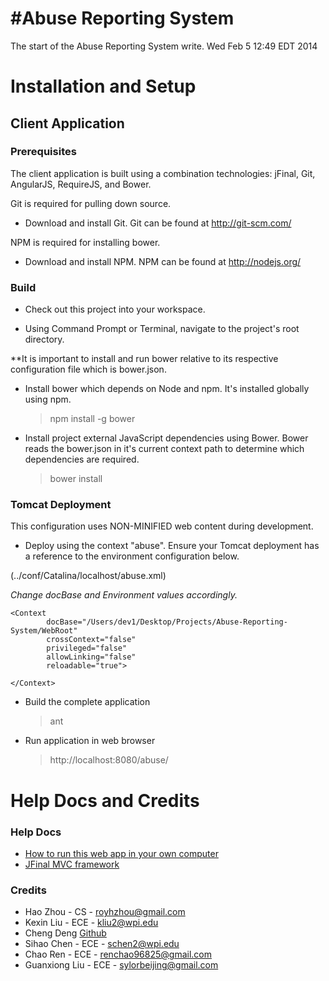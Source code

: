 #Abuse Reporting System
================================

The start of the Abuse Reporting System write.
Wed Feb 5 12:49 EDT 2014

# Installation and Setup

## Client Application

### Prerequisites<a name="prereq">
The client application is built using a combination technologies: jFinal, Git, AngularJS, RequireJS, and Bower.

Git is required for pulling down source.

 - Download and install Git.  Git can be found at <a href="http://git-scm.com/" target="_blank">http://git-scm.com/</a>
 
NPM is required for installing bower.

 - Download and install NPM.  NPM can be found at <a href="http://nodejs.org/" target="_blank">http://nodejs.org/</a>

### Build

 - Check out this project into your workspace.

 - Using Command Prompt or Terminal, navigate to the project's root directory.

 **It is important to install and run bower relative to its respective configuration file which is bower.json.
 
  - Install bower which depends on Node and npm.  It's installed globally using npm.
  
  	 > npm install -g bower

  - Install project external JavaScript dependencies using Bower.  Bower reads the bower.json in it's current context path to determine which dependencies are required.

     > bower install

### Tomcat Deployment

This configuration uses NON-MINIFIED web content during development.

 - Deploy using the context "abuse".  Ensure your Tomcat deployment has a reference to the environment configuration below.

 (../conf/Catalina/localhost/abuse.xml)

*Change docBase and Environment values accordingly.*

    <Context
            docBase="/Users/dev1/Desktop/Projects/Abuse-Reporting-System/WebRoot"
            crossContext="false"
            privileged="false"
            allowLinking="false"
            reloadable="true">

    </Context>

 - Build the complete application

    > ant

 - Run application in web browser

    > http://localhost:8080/abuse/

# Help Docs and Credits

### Help Docs

* [How to run this web app in your own computer](docs/HowToRunOnYourOwnComputer.md)
* [JFinal MVC framework](http://git.oschina.net/jfinal/jfinal)

### Credits
* Hao Zhou - CS - royhzhou@gmail.com       
* Kexin Liu - ECE - kliu2@wpi.edu
* Cheng Deng [Github](https://github.com/cdeng)
* Sihao Chen - ECE - schen2@wpi.edu  
* Chao Ren - ECE - renchao96825@gmail.com
* Guanxiong Liu - ECE - sylorbeijing@gmail.com  

